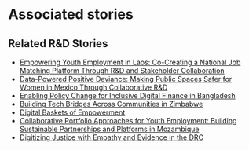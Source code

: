 # Associated stories

<!-- !!DO NOT REMOVE!! start autogenerated hyperlinks -->
## Related R&D Stories
- [Empowering Youth Employment in Laos: Co-Creating a National Job Matching Platform Through R&D and Stakeholder Collaboration](/RnD-Archive/stories/?doc=Explorers_LAO)
- [Data-Powered Positive Deviance: Making Public Spaces Safer for Women in Mexico Through Collaborative R&D](/RnD-Archive/stories/?doc=Explorers_MEX)
- [Enabling Policy Change for Inclusive Digital Finance in Bangladesh](/RnD-Archive/stories/?doc=Explorers_BGD)
- [Building Tech Bridges Across Communities in Zimbabwe](/RnD-Archive/stories/?doc=Explorers_ZWE)
- [Digital Baskets of Empowerment](/RnD-Archive/stories/?doc=Explorers_SLV)
- [Collaborative Portfolio Approaches for Youth Employment: Building Sustainable Partnerships and Platforms in Mozambique](/RnD-Archive/stories/?doc=Explorers_MOZ)
- [Digitizing Justice with Empathy and Evidence in the DRC](/RnD-Archive/stories/?doc=Explorers_COD)
<!-- !!DO NOT REMOVE!! end autogenerated hyperlinks -->